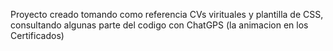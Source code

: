 Proyecto creado tomando como referencia CVs virituales y plantilla de CSS, consultando algunas parte del codigo con ChatGPS (la animacion en los Certificados)
